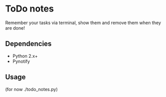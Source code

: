 ToDo notes
==========
Remember your tasks via terminal, show them and remove them when they are done!

Dependencies
------------
* Python 2.x+
* Pynotify

Usage
-----
(for now ./todo_notes.py)
